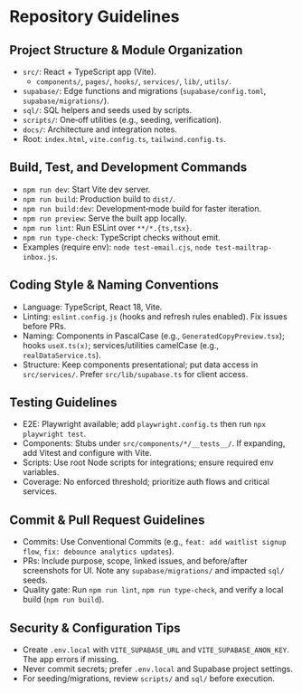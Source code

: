 # Repository Guidelines

## Project Structure & Module Organization
- `src/`: React + TypeScript app (Vite).
  - `components/`, `pages/`, `hooks/`, `services/`, `lib/`, `utils/`.
- `supabase/`: Edge functions and migrations (`supabase/config.toml`, `supabase/migrations/`).
- `sql/`: SQL helpers and seeds used by scripts.
- `scripts/`: One‑off utilities (e.g., seeding, verification).
- `docs/`: Architecture and integration notes.
- Root: `index.html`, `vite.config.ts`, `tailwind.config.ts`.

## Build, Test, and Development Commands
- `npm run dev`: Start Vite dev server.
- `npm run build`: Production build to `dist/`.
- `npm run build:dev`: Development‑mode build for faster iteration.
- `npm run preview`: Serve the built app locally.
- `npm run lint`: Run ESLint over `**/*.{ts,tsx}`.
- `npm run type-check`: TypeScript checks without emit.
- Examples (require env): `node test-email.cjs`, `node test-mailtrap-inbox.js`.

## Coding Style & Naming Conventions
- Language: TypeScript, React 18, Vite.
- Linting: `eslint.config.js` (hooks and refresh rules enabled). Fix issues before PRs.
- Naming: Components in PascalCase (e.g., `GeneratedCopyPreview.tsx`); hooks `useX.ts(x)`; services/utilities camelCase (e.g., `realDataService.ts`).
- Structure: Keep components presentational; put data access in `src/services/`. Prefer `src/lib/supabase.ts` for client access.

## Testing Guidelines
- E2E: Playwright available; add `playwright.config.ts` then run `npx playwright test`.
- Components: Stubs under `src/components/*/__tests__/`. If expanding, add Vitest and configure with Vite.
- Scripts: Use root Node scripts for integrations; ensure required env variables.
- Coverage: No enforced threshold; prioritize auth flows and critical services.

## Commit & Pull Request Guidelines
- Commits: Use Conventional Commits (e.g., `feat: add waitlist signup flow`, `fix: debounce analytics updates`).
- PRs: Include purpose, scope, linked issues, and before/after screenshots for UI. Note any `supabase/migrations/` and impacted `sql/` seeds.
- Quality gate: Run `npm run lint`, `npm run type-check`, and verify a local build (`npm run build`).

## Security & Configuration Tips
- Create `.env.local` with `VITE_SUPABASE_URL` and `VITE_SUPABASE_ANON_KEY`. The app errors if missing.
- Never commit secrets; prefer `.env.local` and Supabase project settings.
- For seeding/migrations, review `scripts/` and `sql/` before execution.

